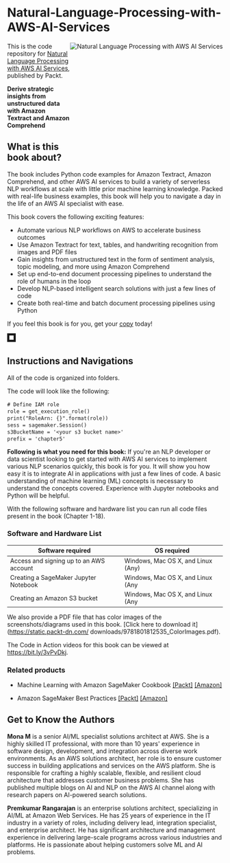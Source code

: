 # Natural-Language-Processing-with-AWS-AI-Services

<a href="https://www.packtpub.com/product/natural-language-processing-with-aws-ai-services/9781801812535?utm_source=github&utm_medium=repository&utm_campaign=9781801812535"><img src="https://static.packt-cdn.com/products/9781801812535/cover/smaller" alt="Natural Language Processing with AWS AI Services" height="256px" align="right"></a>

This is the code repository for [Natural Language Processing with AWS AI Services](https://www.packtpub.com/product/natural-language-processing-with-aws-ai-services/9781801812535?utm_source=github&utm_medium=repository&utm_campaign=9781801812535), published by Packt.

**Derive strategic insights from unstructured data with Amazon Textract and Amazon Comprehend**

## What is this book about?
The book includes Python code examples for Amazon Textract, Amazon Comprehend, and other AWS AI services to build a variety of serverless NLP workflows at scale with little prior machine learning knowledge. Packed with real-life business examples, this book will help you to navigate a day in the life of an AWS AI specialist with ease.	

This book covers the following exciting features: 
* Automate various NLP workflows on AWS to accelerate business outcomes
* Use Amazon Textract for text, tables, and handwriting recognition from images and PDF files
* Gain insights from unstructured text in the form of sentiment analysis, topic modeling, and more using Amazon Comprehend
* Set up end-to-end document processing pipelines to understand the role of humans in the loop
* Develop NLP-based intelligent search solutions with just a few lines of code
* Create both real-time and batch document processing pipelines using Python

If you feel this book is for you, get your [copy](https://www.amazon.com/dp/1801812535) today!

<a href="https://www.packtpub.com/?utm_source=github&utm_medium=banner&utm_campaign=GitHubBanner"><img src="https://raw.githubusercontent.com/PacktPublishing/GitHub/master/GitHub.png" 
alt="https://www.packtpub.com/" border="5" /></a>


## Instructions and Navigations
All of the code is organized into folders.

The code will look like the following:
```
# Define IAM role
role = get_execution_role()
print("RoleArn: {}".format(role))
sess = sagemaker.Session()
s3BucketName = '<your s3 bucket name>'
prefix = 'chapter5'
```

**Following is what you need for this book:**
If you're an NLP developer or data scientist looking to get started with AWS AI services to implement various NLP scenarios quickly, this book is for you. It will show you how easy it is to integrate AI in applications with just a few lines of code. A basic understanding of machine learning (ML) concepts is necessary to understand the concepts covered. Experience with Jupyter notebooks and Python will be helpful.	

With the following software and hardware list you can run all code files present in the book (Chapter 1-18).

### Software and Hardware List

| Software required                           | OS required                        |
| --------------------------------------------| -----------------------------------|
| Access and signing up to an AWS account     | Windows, Mac OS X, and Linux (Any) |
| Creating a SageMaker Jupyter Notebook       | Windows, Mac OS X, and Linux (Any  |
| Creating an Amazon S3 bucket                | Windows, Mac OS X, and Linux (Any  |

We also provide a PDF file that has color images of the screenshots/diagrams used in this book. [Click here to download it](https://static.packt-dn.com/
downloads/9781801812535_ColorImages.pdf).

The Code in Action videos for this book can be viewed at https://bit.ly/3vPvDkj.


### Related products <Other books you may enjoy>
* Machine Learning with Amazon SageMaker Cookbook [[Packt]](https://www.packtpub.com/product/machine-learning-with-amazon-sagemaker-cookbook/9781800567030?utm_source=github&utm_medium=repository&utm_campaign=9781800567030) [[Amazon]](https://www.amazon.com/dp/1800567030)

* Amazon SageMaker Best Practices [[Packt]](https://www.packtpub.com/product/amazon-sagemaker-best-practices/9781801070522?utm_source=github&utm_medium=repository&utm_campaign=9781801070522) [[Amazon]](https://www.amazon.com/dp/1801070520)

## Get to Know the Authors
**Mona M**
is a senior AI/ML specialist solutions architect at AWS. She is a highly skilled IT professional, with more than 10 years' experience in software design, development, and integration across diverse work environments. As an AWS solutions architect, her role is to ensure customer success in building applications and services on the AWS platform. She is responsible for crafting a highly scalable, flexible, and resilient cloud architecture that addresses customer business problems. She has published multiple blogs on AI and NLP on the AWS AI channel along with research papers on AI-powered search solutions.

**Premkumar Rangarajan**
is an enterprise solutions architect, specializing in AI/ML at Amazon Web Services. He has 25 years of experience in the IT industry in a variety of roles, including delivery lead, integration specialist, and enterprise architect. He has significant architecture and management experience in delivering large-scale programs across various industries and platforms. He is passionate about helping customers solve ML and AI problems.
